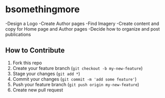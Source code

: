 # bsomethingmore

-Design a Logo
 -Create Author pages
 -Find Imagery
 -Create content and copy for Home page and Author pages
 -Decide how to organize and post publications
 
 ## How to Contribute
 
 1. Fork this repo
 2. Create your feature branch (`git checkout -b my-new-feature`)
 3. Stage your changes (`git add *`)
 4. Commit your changes (`git commit -m 'add some feature'`)
 5. Push your feature branch (`git push origin my-new-feature`)
 6. Create new pull request
